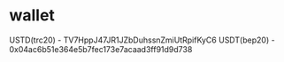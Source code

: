 # wallet

USTD(trc20) - TV7HppJ47JR1JZbDuhssnZmiUtRpifKyC6
USDT(bep20) - 0x04ac6b51e364e5b7fec173e7acaad3ff91d9d738
